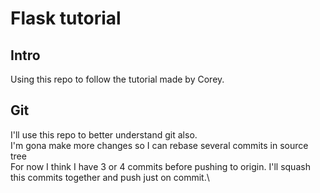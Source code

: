 # Flask tutorial

## Intro

Using this repo to follow the tutorial made by Corey.

## Git

I'll use this repo to better understand git also.\
I'm gona make more changes so I can rebase several commits in source tree\
For now I think I have 3 or 4 commits before pushing to origin. I'll squash this commits together and push just on commit.\